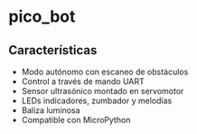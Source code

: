 # pico_bot
## Características

- Modo autónomo con escaneo de obstáculos
- Control a través de mando  UART
- Sensor ultrasónico montado en servomotor
- LEDs indicadores, zumbador y melodías
- Baliza luminosa
- Compatible con MicroPython